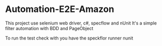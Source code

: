 # Automation-E2E-Amazon

This project use selenium web driver, c#, specflow and nUnit
It's a simple filter automation with BDD and PageObject

To run the test check with you have the speckflor runner nunit
